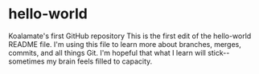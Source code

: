 # hello-world
Koalamate's first GitHub repository
This is the first edit of the hello-world README file.
I'm using this file to learn more about branches, merges, commits, and all things Git.
I'm hopeful that what I learn will stick--sometimes my brain feels filled to capacity.
